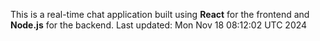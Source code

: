 This is a real-time chat application built using **React** for the frontend and **Node.js** for the backend.
Last updated: Mon Nov 18 08:12:02 UTC 2024
